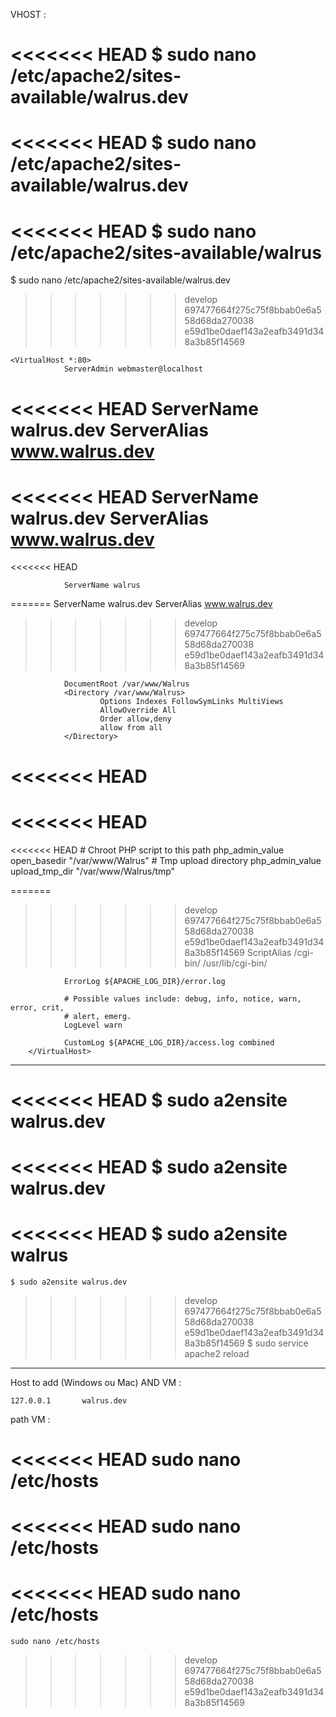 VHOST :

<<<<<<< HEAD
  $ sudo nano /etc/apache2/sites-available/walrus.dev
=======
<<<<<<< HEAD
  $ sudo nano /etc/apache2/sites-available/walrus.dev
=======
<<<<<<< HEAD
  $ sudo nano /etc/apache2/sites-available/walrus
=======
  $ sudo nano /etc/apache2/sites-available/walrus.dev
>>>>>>> develop
>>>>>>> 697477664f275c75f8bbab0e6a558d68da270038
>>>>>>> e59d1be0daef143a2eafb3491d348a3b85f14569


	<VirtualHost *:80>
                ServerAdmin webmaster@localhost
<<<<<<< HEAD
                ServerName walrus.dev
                ServerAlias www.walrus.dev
=======
<<<<<<< HEAD
                ServerName walrus.dev
                ServerAlias www.walrus.dev
=======
<<<<<<< HEAD

                ServerName walrus
=======
                ServerName walrus.dev
                ServerAlias www.walrus.dev
>>>>>>> develop
>>>>>>> 697477664f275c75f8bbab0e6a558d68da270038
>>>>>>> e59d1be0daef143a2eafb3491d348a3b85f14569

                DocumentRoot /var/www/Walrus
                <Directory /var/www/Walrus>
                        Options Indexes FollowSymLinks MultiViews
                        AllowOverride All
                        Order allow,deny
                        allow from all
                </Directory>

<<<<<<< HEAD
=======
<<<<<<< HEAD
=======
<<<<<<< HEAD
                # Chroot PHP script to this path
                php_admin_value open_basedir "/var/www/Walrus"
                # Tmp upload directory
                php_admin_value upload_tmp_dir "/var/www/Walrus/tmp"

=======
>>>>>>> develop
>>>>>>> 697477664f275c75f8bbab0e6a558d68da270038
>>>>>>> e59d1be0daef143a2eafb3491d348a3b85f14569
                ScriptAlias /cgi-bin/ /usr/lib/cgi-bin/

                ErrorLog ${APACHE_LOG_DIR}/error.log

                # Possible values include: debug, info, notice, warn, error, crit,
                # alert, emerg.
                LogLevel warn

                CustomLog ${APACHE_LOG_DIR}/access.log combined
        </VirtualHost>

___

<<<<<<< HEAD
	$ sudo a2ensite walrus.dev
=======
<<<<<<< HEAD
	$ sudo a2ensite walrus.dev
=======
<<<<<<< HEAD
	$ sudo a2ensite walrus
=======
	$ sudo a2ensite walrus.dev
>>>>>>> develop
>>>>>>> 697477664f275c75f8bbab0e6a558d68da270038
>>>>>>> e59d1be0daef143a2eafb3491d348a3b85f14569
	$ sudo service apache2 reload

___

Host to add (Windows ou Mac) AND VM :

    127.0.0.1       walrus.dev

path VM :

<<<<<<< HEAD
    sudo nano /etc/hosts
=======
<<<<<<< HEAD
    sudo nano /etc/hosts
=======
<<<<<<< HEAD
    sudo nano /etc/hosts
=======
    sudo nano /etc/hosts
>>>>>>> develop
>>>>>>> 697477664f275c75f8bbab0e6a558d68da270038
>>>>>>> e59d1be0daef143a2eafb3491d348a3b85f14569

